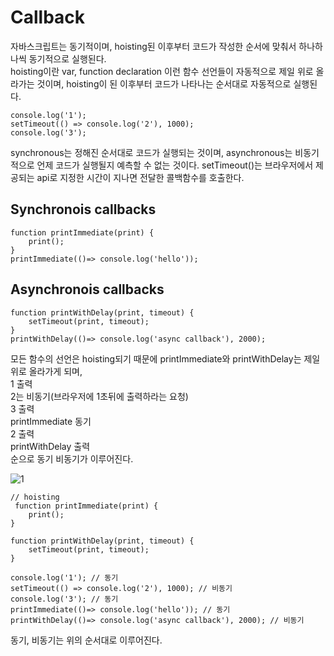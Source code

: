 # Callback

자바스크립트는 동기적이며, hoisting된 이후부터 코드가 작성한 순서에 맞춰서 하나하나씩 동기적으로 실행된다.  
hoisting이란 var, function declaration 이런 함수 선언들이 자동적으로 제일 위로 올라가는 것이며, hoisting이 된 이후부터 코드가 나타나는 순서대로 자동적으로 실행된다. 

```
console.log('1');
setTimeout(() => console.log('2'), 1000);
console.log('3');
```
synchronous는 정해진 순서대로 코드가 실행되는 것이며,
asynchronous는 비동기적으로 언제 코드가 실행될지 예측할 수 없는 것이다.
setTimeout()는 브라우저에서 제공되는 api로 지정한 시간이 지나면 전달한 콜백함수를 호출한다.

## Synchronois callbacks
```
function printImmediate(print) {
    print();
}
printImmediate(()=> console.log('hello'));
```

## Asynchronois callbacks
```
function printWithDelay(print, timeout) {
    setTimeout(print, timeout);
}
printWithDelay(()=> console.log('async callback'), 2000);
```

모든 함수의 선언은 hoisting되기 때문에 printImmediate와 printWithDelay는 제일 위로 올라가게 되며,  
1 출력  
2는 비동기(브라우저에 1초뒤에 출력하라는 요청)  
3 출력  
printImmediate 동기  
2 출력  
printWithDelay 출력  
순으로 동기 비동기가 이루어진다.  

![1](https://user-images.githubusercontent.com/73509513/158008559-77adfcf7-5ab3-43d8-a416-2da00ef980e6.PNG)

```
// hoisting
 function printImmediate(print) {
    print();
}

function printWithDelay(print, timeout) {
    setTimeout(print, timeout);
}

console.log('1'); // 동기
setTimeout(() => console.log('2'), 1000); // 비동기
console.log('3'); // 동기
printImmediate(()=> console.log('hello')); // 동기
printWithDelay(()=> console.log('async callback'), 2000); // 비동기
```

동기, 비동기는 위의 순서대로 이루어진다.
